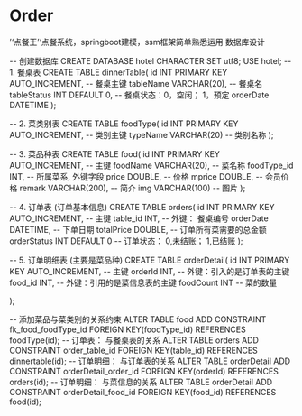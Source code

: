 # Order
’‘点餐王’‘点餐系统，springboot建模，ssm框架简单熟悉运用
数据库设计

-- 创建数据库
CREATE DATABASE hotel CHARACTER SET utf8;
USE hotel;
-- 1. 餐桌表
CREATE TABLE dinnerTable(
   id INT PRIMARY KEY AUTO_INCREMENT,  -- 餐桌主键
   tableName VARCHAR(20),	       -- 餐桌名
   tableStatus INT DEFAULT 0,          -- 餐桌状态：0，空闲； 1，预定
   orderDate DATETIME
);


-- 2. 菜类别表
CREATE TABLE foodType(
    id INT PRIMARY KEY AUTO_INCREMENT,  -- 类别主键
    typeName VARCHAR(20)		-- 类别名称
);


-- 3. 菜品种表
CREATE TABLE food(
  id INT PRIMARY KEY AUTO_INCREMENT,  -- 主键
  foodName VARCHAR(20),		      -- 菜名称
  foodType_id INT,		      -- 所属菜系, 外键字段
  price DOUBLE,			      -- 价格
  mprice DOUBLE,		      -- 会员价格
  remark VARCHAR(200),		      -- 简介
  img VARCHAR(100) 		      -- 图片
);


-- 4. 订单表      (订单基本信息)
CREATE TABLE orders(
   id INT PRIMARY KEY AUTO_INCREMENT,  -- 主键
   table_id INT,		       -- 外键： 餐桌编号
   orderDate DATETIME,		       -- 下单日期
   totalPrice DOUBLE,		       -- 订单所有菜需要的总金额
   orderStatus INT DEFAULT 0           -- 订单状态： 0,未结账； 1,已结账
);

-- 5. 订单明细表  (主要是菜品种)
CREATE TABLE orderDetail(
   id INT PRIMARY KEY AUTO_INCREMENT,  -- 主键
   orderId INT,			       -- 外键：引入的是订单表的主键
   food_id INT,			       -- 外键：引用的是菜信息表的主键
   foodCount INT                       -- 菜的数量
   
);


-- 添加菜品与菜类别的关系约束
ALTER TABLE food ADD CONSTRAINT fk_food_foodType_id FOREIGN KEY(foodType_id) REFERENCES foodType(id);
-- 订单表： 与餐桌表的关系
ALTER TABLE orders ADD CONSTRAINT order_table_id FOREIGN KEY(table_id) REFERENCES dinnertable(id);
-- 订单明细： 与订单表的关系
ALTER TABLE orderDetail ADD CONSTRAINT orderDetail_order_id FOREIGN KEY(orderId) REFERENCES orders(id);
-- 订单明细： 与菜信息的关系
ALTER TABLE orderDetail ADD CONSTRAINT orderDetail_food_id FOREIGN KEY(food_id) REFERENCES food(id);

